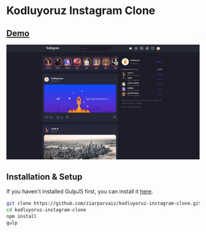 # Kodluyoruz Instagram Clone

## [Demo](https://kodluyoruz-instagram-clone.vercel.app/)
![](./app/images/screenshot.png)

## Installation & Setup
If you haven't installed GulpJS first, you can install it [here](https://gulpjs.com/docs/en/getting-started/quick-start/).

```bash
git clone https://github.com/ziarparvaiz/kodluyoruz-instagram-clone.git
cd kodluyoruz-instagram-clone
npm install
gulp
```
